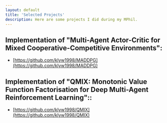 ```yaml
---
layout: default
title: 'Selected Projects'
description: Here are some projects I did during my MPhil.
---
```


## Implementation of "Multi-Agent Actor-Critic for Mixed Cooperative-Competitive Environments":  
- [https://github.com/klyw1998/MADDPG](https://github.com/klyw1998/MADDPG)

## Implementation of "QMIX: Monotonic Value Function Factorisation for Deep Multi-Agent Reinforcement Learning"::  
- [https://github.com/klyw1998/QMIX](https://github.com/klyw1998/QMIX)
